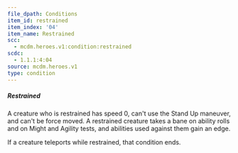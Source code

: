 ```yaml
---
file_dpath: Conditions
item_id: restrained
item_index: '04'
item_name: Restrained
scc:
  - mcdm.heroes.v1:condition:restrained
scdc:
  - 1.1.1:4:04
source: mcdm.heroes.v1
type: condition
---
```


##### Restrained

A creature who is restrained has speed 0, can't use the Stand Up maneuver, and can't be force moved. A restrained creature takes a bane on ability rolls and on Might and Agility tests, and abilities used against them gain an edge.

If a creature teleports while restrained, that condition ends.
